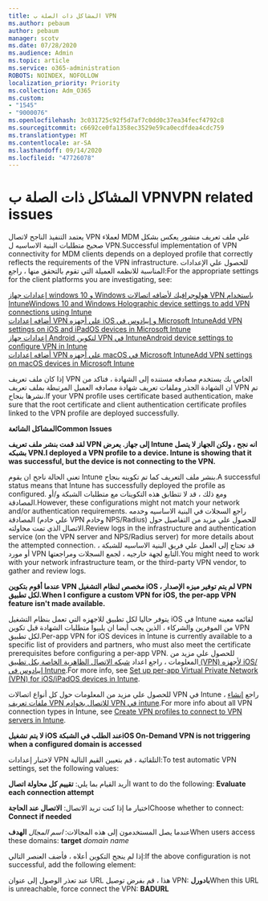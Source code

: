 ```yaml
---
title: المشاكل ذات الصلة ب VPN
ms.author: pebaum
author: pebaum
manager: scotv
ms.date: 07/28/2020
ms.audience: Admin
ms.topic: article
ms.service: o365-administration
ROBOTS: NOINDEX, NOFOLLOW
localization_priority: Priority
ms.collection: Adm_O365
ms.custom:
- "1545"
- "9000076"
ms.openlocfilehash: 3c031725c92f5d7af7c0dd0c37ea34fecf4792c8
ms.sourcegitcommit: c6692ce0fa1358ec3529e59ca0ecdfdea4cdc759
ms.translationtype: MT
ms.contentlocale: ar-SA
ms.lasthandoff: 09/14/2020
ms.locfileid: "47726078"
---
```

# <a name="vpn-related-issues"></a><span data-ttu-id="bb607-102">المشاكل ذات الصلة ب VPN</span><span class="sxs-lookup"><span data-stu-id="bb607-102">VPN related issues</span></span>

<span data-ttu-id="bb607-103">يعتمد التنفيذ الناجح لاتصال VPN لعملاء MDM علي ملف تعريف منشور يعكس بشكل صحيح متطلبات البنية الاساسيه ل VPN.</span><span class="sxs-lookup"><span data-stu-id="bb607-103">Successful implementation of VPN connectivity for MDM clients depends on a deployed profile that correctly reflects the requirements of the VPN infrastructure.</span></span> <span data-ttu-id="bb607-104">للحصول علي الإعدادات المناسبة للانظمه العميلة التي تقوم بالتحقق منها ، راجع:</span><span class="sxs-lookup"><span data-stu-id="bb607-104">For the appropriate settings for the client platforms you are investigating, see:</span></span> 

[<span data-ttu-id="bb607-105">إعدادات جهاز windows 10 و Windows هولوجرافيك لأضافه اتصالات VPN باستخدام Intune</span><span class="sxs-lookup"><span data-stu-id="bb607-105">Windows 10 and Windows Holographic device settings to add VPN connections using Intune</span></span>](https://docs.microsoft.com/intune/vpn-settings-windows-10)  
[<span data-ttu-id="bb607-106">أضافه إعدادات VPN علي أجهزه iOS و إيبادوس في Microsoft Intune</span><span class="sxs-lookup"><span data-stu-id="bb607-106">Add VPN settings on iOS and iPadOS devices in Microsoft Intune</span></span>](https://docs.microsoft.com/intune/vpn-settings-ios)  
[<span data-ttu-id="bb607-107">إعدادات جهاز Android لتكوين VPN في Intune</span><span class="sxs-lookup"><span data-stu-id="bb607-107">Android device settings to configure VPN in Intune</span></span>](https://docs.microsoft.com/intune/vpn-settings-android)  
[<span data-ttu-id="bb607-108">أضافه إعدادات VPN علي أجهزه macOS في Microsoft Intune</span><span class="sxs-lookup"><span data-stu-id="bb607-108">Add VPN settings on macOS devices in Microsoft Intune</span></span>](https://docs.microsoft.com/mem/intune/configuration/vpn-settings-macos)

<span data-ttu-id="bb607-109">إذا كان ملف تعريف VPN الخاص بك يستخدم مصادقه مستنده إلى الشهادة ، فتاكد من ان الشهادة الجذر وملفات تعريف شهادة مصادقه العميل المرتبطة بملف تعريف VPN تم نشرها بنجاح.</span><span class="sxs-lookup"><span data-stu-id="bb607-109">If your VPN profile uses certificate based authentication, make sure that the root certificate and client authentication certificate profiles linked to the VPN profile are deployed successfully.</span></span>

<span data-ttu-id="bb607-110">**المشاكل الشائعة**</span><span class="sxs-lookup"><span data-stu-id="bb607-110">**Common Issues**</span></span>

<span data-ttu-id="bb607-111">**لقد قمت بنشر ملف تعريف VPN إلى جهاز. يعرض Intune انه نجح ، ولكن الجهاز لا يتصل بشبكه VPN.**</span><span class="sxs-lookup"><span data-stu-id="bb607-111">**I deployed a VPN profile to a device. Intune is showing that it was successful, but the device is not connecting to the VPN.**</span></span>

<span data-ttu-id="bb607-112">تعني الحالة ناجح ان يقوم Intune بنشر ملف التعريف كما تم تكوينه بنجاح.</span><span class="sxs-lookup"><span data-stu-id="bb607-112">A successful status means that Intune has successfully deployed the profile as configured.</span></span> <span data-ttu-id="bb607-113">ومع ذلك ، قد لا تتطابق هذه التكوينات مع متطلبات الشبكة و/أو المصادقة.</span><span class="sxs-lookup"><span data-stu-id="bb607-113">However, these configurations might not match your network and/or authentication requirements.</span></span> <span data-ttu-id="bb607-114">راجع السجلات في البنية الاساسيه وخدمه المصادقة (علي خادم VPN وخادم NPS/Radius) للحصول علي مزيد من التفاصيل حول الاتصال الذي تمت محاولته.</span><span class="sxs-lookup"><span data-stu-id="bb607-114">Review logs in the infrastructure and authentication service (on the VPN server and NPS/Radius server) for more details about the attempted connection.</span></span> <span data-ttu-id="bb607-115">قد تحتاج إلى العمل علي فريق البنية الاساسيه للشبكة ، أو مورد VPN التابع لجهة خارجيه ، لجمع السجلات ومراجعتها.</span><span class="sxs-lookup"><span data-stu-id="bb607-115">You might need to work with your network infrastructure team, or the third-party VPN vendor, to gather and review logs.</span></span>

<span data-ttu-id="bb607-116">**عندما أقوم بتكوين VPN مخصص لنظام التشغيل iOS ، لم يتم توفير ميزه الإصدار VPN لكل تطبيق.**</span><span class="sxs-lookup"><span data-stu-id="bb607-116">**When I configure a custom VPN for iOS, the per-app VPN feature isn't made available.**</span></span>

<span data-ttu-id="bb607-117">يتوفر حاليا لكل تطبيق للاجهزه التي تعمل بنظام التشغيل iOS في Intune لقائمه معينه من الموفرين والشركاء ، الذين يجب أيضا ان يلبيوا متطلبات الشهادة قبل تكوين VPN لكل تطبيق.</span><span class="sxs-lookup"><span data-stu-id="bb607-117">Per-app VPN for iOS devices in Intune is currently available to a specific list of providers and partners, who must also meet the certificate prerequisites before configuring a per-app VPN.</span></span> <span data-ttu-id="bb607-118">للحصول علي مزيد من المعلومات ، راجع اعداد [شبكه الاتصال الظاهرية الخاصة بكل تطبيق (VPN) لأجهزه iOS/إيبادوس في Intune](https://docs.microsoft.com/intune/vpn-setting-configure-per-app).</span><span class="sxs-lookup"><span data-stu-id="bb607-118">For more info, see [Set up per-app Virtual Private Network (VPN) for iOS/iPadOS devices in Intune](https://docs.microsoft.com/intune/vpn-setting-configure-per-app).</span></span> 

<span data-ttu-id="bb607-119">للحصول علي مزيد من المعلومات حول كل أنواع اتصالات VPN في Intune ، راجع [إنشاء ملفات تعريف VPN للاتصال بخوادم VPN في intune](https://docs.microsoft.com/intune/vpn-settings-configure).</span><span class="sxs-lookup"><span data-stu-id="bb607-119">For more info about all VPN connection types in Intune, see [Create VPN profiles to connect to VPN servers in Intune](https://docs.microsoft.com/intune/vpn-settings-configure).</span></span>  

<span data-ttu-id="bb607-120">**لا يتم تشغيل iOS عند الطلب في الشبكة**</span><span class="sxs-lookup"><span data-stu-id="bb607-120">**iOS On-Demand VPN is not triggering when a configured domain is accessed**</span></span>

<span data-ttu-id="bb607-121">لاختبار إعدادات VPN التلقائية ، قم بتعيين القيم التالية:</span><span class="sxs-lookup"><span data-stu-id="bb607-121">To test automatic VPN settings, set the following values:</span></span>

<span data-ttu-id="bb607-122">أريد القيام بما يلي: **تقييم كل محاولة اتصال**</span><span class="sxs-lookup"><span data-stu-id="bb607-122">I want to do the following: **Evaluate each connection attempt**</span></span> 

<span data-ttu-id="bb607-123">اختيار ما إذا كنت تريد الاتصال: **الاتصال عند الحاجة**</span><span class="sxs-lookup"><span data-stu-id="bb607-123">Choose whether to connect: **Connect if needed**</span></span>

<span data-ttu-id="bb607-124">عندما يصل المستخدمون إلى هذه المجالات: *اسم المجال* **الهدف**</span><span class="sxs-lookup"><span data-stu-id="bb607-124">When users access these domains: **target** *domain name*</span></span>

<span data-ttu-id="bb607-125">إذا لم ينجح التكوين أعلاه ، فأضف العنصر التالي:</span><span class="sxs-lookup"><span data-stu-id="bb607-125">If the above configuration is not successful, add the following element:</span></span>

<span data-ttu-id="bb607-126">عند تعذر الوصول إلى عنوان URL هذا ، قم بفرض توصيل VPN: **بادورل**</span><span class="sxs-lookup"><span data-stu-id="bb607-126">When this URL is unreachable, force connect the VPN: **BADURL**</span></span>